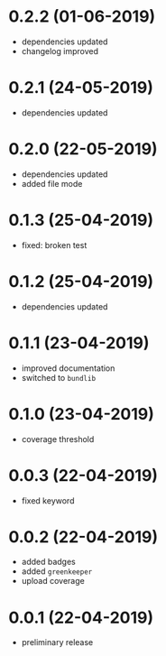# 0.2.2 (01-06-2019)

* dependencies updated
* changelog improved

# 0.2.1 (24-05-2019)

* dependencies updated

# 0.2.0 (22-05-2019)

* dependencies updated
* added file mode

# 0.1.3 (25-04-2019)

* fixed: broken test

# 0.1.2 (25-04-2019)

* dependencies updated

# 0.1.1 (23-04-2019)

* improved documentation
* switched to `bundlib`

# 0.1.0 (23-04-2019)

* coverage threshold

# 0.0.3 (22-04-2019)

* fixed keyword

# 0.0.2 (22-04-2019)

* added badges
* added `greenkeeper`
* upload coverage

# 0.0.1 (22-04-2019)

* preliminary release
